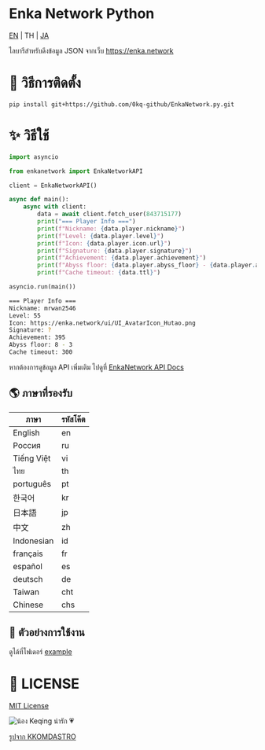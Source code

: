 # Enka Network Python
[EN](./README.md) | TH | [JA](./README_JA.md)

ไลบารีสำหรับดึงข้อมูล JSON จากเว็บ https://enka.network

# 💾 วิธีการติดตั้ง
```
pip install git+https://github.com/0kq-github/EnkaNetwork.py.git
```

# ✨ วิธีใช้
```py
import asyncio

from enkanetwork import EnkaNetworkAPI

client = EnkaNetworkAPI()

async def main():
    async with client:
        data = await client.fetch_user(843715177)
        print("=== Player Info ===")
        print(f"Nickname: {data.player.nickname}")
        print(f"Level: {data.player.level}")
        print(f"Icon: {data.player.icon.url}")
        print(f"Signature: {data.player.signature}")
        print(f"Achievement: {data.player.achievement}")
        print(f"Abyss floor: {data.player.abyss_floor} - {data.player.abyss_room}")
        print(f"Cache timeout: {data.ttl}")

asyncio.run(main())
```

```sh
=== Player Info ===
Nickname: mrwan2546
Level: 55
Icon: https://enka.network/ui/UI_AvatarIcon_Hutao.png
Signature: ?
Achievement: 395
Abyss floor: 8 - 3
Cache timeout: 300
```

หากต้องการดูข้อมูล API เพิ่มเติม ไปดูที่ [EnkaNetwork API Docs](https://github.com/EnkaNetwork/API-docs)

## 🌎 ภาษาที่รองรับ
| ภาษา        | รหัสโค๊ต   |
|-------------|---------|
|  English    |     en  |
|  Россия     |     ru  |
|  Tiếng Việt |     vi  |
|  ไทย        |     th  |
|  português  |     pt  |
|  한국어      |     kr  |
|  日本語      |     jp  |
|  中文        |     zh  |
|  Indonesian |     id  |
|  français   |     fr  |
|  español    |     es  |
|  deutsch    |     de  |
|  Taiwan     |    cht  |
|  Chinese    |    chs  |

## 👀 ตัวอย่างการใช้งาน
ดูได้ที่โฟเดอร์ [example](./example/)

# 📄 LICENSE
[MIT License](./LICENSE)

![น้อง Keqing น่ารัก 💗](https://c.tenor.com/MnkpnVCLcb0AAAAC/keqing-dance.gif)

[รูปจาก KKOMDASTRO](https://twitter.com/KKOMDASTRO)